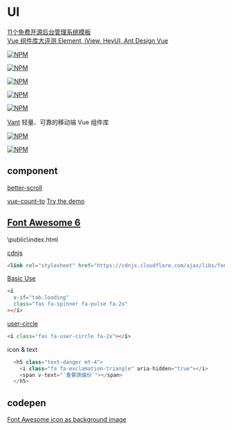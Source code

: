# UI

[11个免费开源后台管理系统模板](https://cloud.tencent.com/developer/article/1637897)  
[Vue 组件库大评测 Element, iView, HeyUI, Ant Design Vue](https://juejin.im/post/6844903913553035272)  

[![NPM](https://nodei.co/npm/bootstrap-vue.png?downloads=true&stars=true)](https://nodei.co/npm/bootstrap-vue/)

[![NPM](https://nodei.co/npm/sass-loader.png?downloads=true&stars=true)](https://nodei.co/npm/sass-loader/)

[![NPM](https://nodei.co/npm/semantic-ui.png?downloads=true&stars=true)](https://nodei.co/npm/semantic-ui/)

[![NPM](https://nodei.co/npm/vant.png?downloads=true&stars=true)](https://nodei.co/npm/vant/)

[![NPM](https://nodei.co/npm/postcss-pxtorem.png?downloads=true&stars=true)](https://nodei.co/npm/postcss-pxtorem/)

[Vant](https://youzan.github.io/vant/#/zh-CN/) 轻量、可靠的移动端 Vue 组件库

[![NPM](https://nodei.co/npm/vue-backtotop.png?downloads=true&stars=true)](https://nodei.co/npm/vue-backtotop/)

[![NPM](https://nodei.co/npm/vue-clipboards.png?downloads=true&stars=true)](https://nodei.co/npm/vue-clipboards/)

## component

[better-scroll](https://nodei.co/npm/better-scroll/)

[vue-count-to](https://nodei.co/npm/vue-count-to/)
[Try the demo](http://panjiachen.github.io/countTo/demo/)

## [Font Awesome 6](https://fontawesome.com/)

\public\index.html

[cdnjs](https://cdnjs.com/libraries/font-awesome)

```html
<link rel="stylesheet" href="https://cdnjs.cloudflare.com/ajax/libs/font-awesome/5.12.0-2/css/all.min.css">
```

[Basic Use](https://fontawesome.com/how-to-use/on-the-web/referencing-icons/basic-use)

```html
<i
  v-if="tab.loading"
  class="fas fa-spinner fa-pulse fa-2x"
></i>
```

[user-circle](https://fontawesome.com/icons/user-circle?style=solid)

```html
<i class="fas fa-user-circle fa-2x"></i>
```

icon & text

```js
  <h5 class="text-danger mt-4">
    <i class="fa fa-exclamation-triangle" aria-hidden="true"></i>
    <span v-text="`重要請備份`"></span>
  </h5>

```

## codepen

[Font Awesome icon as background image](https://codepen.io/astrotim/details/IjJzL)
